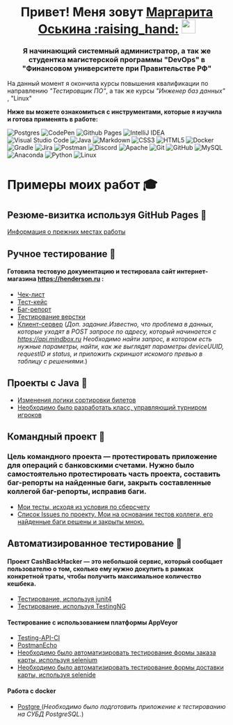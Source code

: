 <h1 align="center">Привет! Меня зовут <a href="https://daniilshat.ru/" target="_blank">Маргарита Оськина :raising_hand:</a> 
<img src="https://github.com/blackcater/blackcater/raw/main/images/Hi.gif" height="32"/></h1>
<h3 align="center">Я начинающий системный администратор, а так же студентка магистерской программы "DevOps" в "Финансовом университете при Правительстве РФ"</h3>

На данный момент я окончила курсы повышения квалификации по направлению *"Тестировщик ПО"*, а так же курсы *"Инженер баз данных"* , "Linux"

**Ниже вы можете ознакомиться с инструментами, которые я изучила и готова применять в работе:**



![Postgres](https://img.shields.io/badge/postgres-%23316192.svg?style=for-the-badge&logo=postgresql&logoColor=white)
![CodePen](https://img.shields.io/badge/Codepen-000000?style=for-the-badge&logo=codepen&logoColor=white)
![Github Pages](https://img.shields.io/badge/github%20pages-121013?style=for-the-badge&logo=github&logoColor=white)
![IntelliJ IDEA](https://img.shields.io/badge/IntelliJIDEA-000000.svg?style=for-the-badge&logo=intellij-idea&logoColor=white)
![Visual Studio Code](https://img.shields.io/badge/Visual%20Studio%20Code-0078d7.svg?style=for-the-badge&logo=visual-studio-code&logoColor=white)
![Java](https://img.shields.io/badge/java-%23ED8B00.svg?style=for-the-badge&logo=openjdk&logoColor=white)
![Markdown](https://img.shields.io/badge/markdown-%23000000.svg?style=for-the-badge&logo=markdown&logoColor=white)
 ![CSS3](https://img.shields.io/badge/css3-%231572B6.svg?style=for-the-badge&logo=css3&logoColor=white)
 ![HTML5](https://img.shields.io/badge/html5-%23E34F26.svg?style=for-the-badge&logo=html5&logoColor=white)
 ![Docker](https://img.shields.io/badge/docker-%230db7ed.svg?style=for-the-badge&logo=docker&logoColor=white)
 ![Gradle](https://img.shields.io/badge/Gradle-02303A.svg?style=for-the-badge&logo=Gradle&logoColor=white)
 ![Jira](https://img.shields.io/badge/jira-%230A0FFF.svg?style=for-the-badge&logo=jira&logoColor=white)
 ![Postman](https://img.shields.io/badge/Postman-FF6C37?style=for-the-badge&logo=postman&logoColor=white)
 ![Discord](https://img.shields.io/badge/Discord-%235865F2.svg?style=for-the-badge&logo=discord&logoColor=white)
 ![Apache](https://img.shields.io/badge/apache-%23D42029.svg?style=for-the-badge&logo=apache&logoColor=white)
  ![Git](https://img.shields.io/badge/git-%23F05033.svg?style=for-the-badge&logo=git&logoColor=white)
  ![GitHub](https://img.shields.io/badge/github-%23121011.svg?style=for-the-badge&logo=github&logoColor=white)
  ![MySQL](https://img.shields.io/badge/mysql-%2300f.svg?style=for-the-badge&logo=mysql&logoColor=white)
  ![Anaconda](https://img.shields.io/badge/Anaconda-%2344A833.svg?style=for-the-badge&logo=anaconda&logoColor=white)
  ![Python](https://img.shields.io/badge/python-3670A0?style=for-the-badge&logo=python&logoColor=ffdd54)
  ![Linux](https://img.icons8.com/?size=100&id=17842&format=png&color=000000)
  
  


# Примеры моих работ :mortar_board:

## Резюме-визитка используя GitHub Pages  :page_facing_up:

[Информация о прежних местах работы](https://margarita2113.github.io/-/)


## Ручное тестирование :mag_right:
#### Готовила тестовую документацию и тестировала сайт интернет-магазина https://henderson.ru :

- [Чек-лист](https://docs.google.com/spreadsheets/d/1S-cqQ0sNxf561X650pQyoE9bVJB9cHDSLjkfqc343Kk/edit#gid=0)
- [Тест-кейс](https://docs.google.com/spreadsheets/d/1FsrJ5XUxggcf2hi-Zxh1UtqyXw-rYtsrVpBNXnA5-T8/edit#gid=0)
- [Баг-репорт](https://docs.google.com/spreadsheets/d/1pHDclyk9SXiOvbvChqlsru326e9E0Av6y-4Q-N9IhTo/edit#gid=0)
- [Тестирование верстки](https://docs.google.com/document/d/1otM1NKOf4NxsDGDqU2sJogS4fBWQTLeXcR88j0ASIik/edit)
- [Клиент-сервер](https://docs.google.com/document/d/1F6pcXTuFf0cDaKHQX64wUthZ1oLbkggC9isMog_Br9A/edit) (*Доп. задание.Известно, что проблема в данных, которые уходят в POST запросе по адресу, который начинается с https://api.mindbox.ru Необходимо найти запрос, в котором есть нужные параметры, найти, как же выглядят параметры deviceUUID, requestID и status, и приложить скриншот искомого превью в таблицу с решениями.*)


## Проекты с Java :notebook_with_decorative_cover:

- [Изменения логики сортировки билетов](https://github.com/Margarita2113/Ticket)
- [Необходимо было разработать класс, управляющий турниром игроков](https://github.com/Margarita2113/Competitions-for-players)


## Командный проект :couple:
### Цель командного проекта — протестировать приложение для операций с банковскими счетами. Нужно было самостоятельно протестировать часть проекта, составить баг-репорты на найденные баги, закрыть составленные коллегой баг-репорты, исправив баги.

- [Мои тесты, исходя из условия по сберсчету](https://github.com/Gameunkulus/javaqa-team-diplom-Oskina-Bugrov/blob/Saving/src/test/java/ru/netology/javaqadiplom/SavingAccountTest.java)
- [Список Issues по проекту. Мои на основании тестов коллеги, его найденные баги решены и закрыты мною.](https://github.com/Gameunkulus/javaqa-team-diplom-Oskina-Bugrov/issues?q=is%3Aissue+is%3Aclosed)


## Автоматизированное тестирование :rocket:
#### Проект CashBackHacker — это небольшой сервис, который сообщает пользователю о том, сколько ему нужно докупить в рамках конкретной траты, чтобы получить максимальное количество кешбека.

- [Тестирование, используя junit4 ](https://github.com/Margarita2113/CashbackHackService2/tree/junit4)
- [Тестирование, используя TestingNG ](https://github.com/Margarita2113/CashbackHackService2)

#### Тестирование с использованием платформы AppVeyor

- [Testing-API-CI ](https://github.com/Margarita2113/Testing-API-CI)
- [PostmanEcho ](https://github.com/Margarita2113/PostmanEcho)
- [Необходимо было автоматизировать тестирование формы заказа карты, используя selenium](https://github.com/Margarita2113/Debit_card_application)
- [Необходимо было автоматизировать тестирование формы доставки карты, используя selenide](https://github.com/Margarita2113/Selenide_Card_Delivery)

#### Работа с docker

- [Postgre ](https://github.com/Margarita2113/Docker_PostgreSQL) (*Необходимо было подготовить приложение к тестированию на СУБД PostgreSQL.*)








